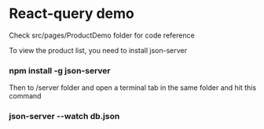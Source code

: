 # React-query demo
Check src/pages/ProductDemo folder for code reference

To view the product list, you need to install json-server
### npm install -g json-server

Then to /server folder and open a terminal tab in the same folder and hit this command
### json-server --watch db.json
